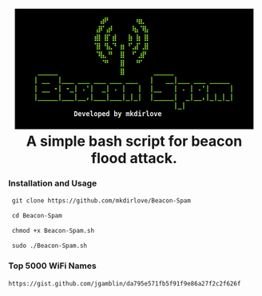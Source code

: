 <h1 align="center">
  <br>
  <a href="https://github.com/mkdirlove/Beacon-Spam"><img src="https://raw.githubusercontent.com/mkdirlove/Beacon-Spam/main/beaconspam.png" alt="Beacon-Spam"></a>
  <br>
  A simple bash script for beacon flood attack.
  <br>
</h1>

### Installation and Usage

```
 git clone https://github.com/mkdirlove/Beacon-Spam
```
```
 cd Beacon-Spam
```
```
 chmod +x Beacon-Spam.sh
```
```
 sudo ./Beacon-Spam.sh
```

### Top 5000 WiFi Names
```
https://gist.github.com/jgamblin/da795e571fb5f91f9e86a27f2c2f626f
```
